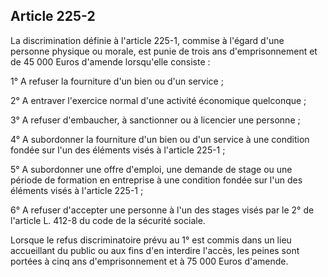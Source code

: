 Article 225-2
----
La discrimination définie à l'article 225-1, commise à l'égard d'une personne
physique ou morale, est punie de trois ans d'emprisonnement et de 45 000 Euros
d'amende lorsqu'elle consiste :

1° A refuser la fourniture d'un bien ou d'un service ;

2° A entraver l'exercice normal d'une activité économique quelconque ;

3° A refuser d'embaucher, à sanctionner ou à licencier une personne ;

4° A subordonner la fourniture d'un bien ou d'un service à une condition fondée
sur l'un des éléments visés à l'article 225-1 ;

5° A subordonner une offre d'emploi, une demande de stage ou une période de
formation en entreprise à une condition fondée sur l'un des éléments visés à
l'article 225-1 ;

6° A refuser d'accepter une personne à l'un des stages visés par le 2° de
l'article L. 412-8 du code de la sécurité sociale.

Lorsque le refus discriminatoire prévu au 1° est commis dans un lieu accueillant
du public ou aux fins d'en interdire l'accès, les peines sont portées à cinq ans
d'emprisonnement et à 75 000 Euros d'amende.
